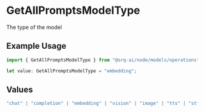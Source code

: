 # GetAllPromptsModelType

The type of the model

## Example Usage

```typescript
import { GetAllPromptsModelType } from "@orq-ai/node/models/operations";

let value: GetAllPromptsModelType = "embedding";
```

## Values

```typescript
"chat" | "completion" | "embedding" | "vision" | "image" | "tts" | "stt" | "rerank" | "moderations"
```